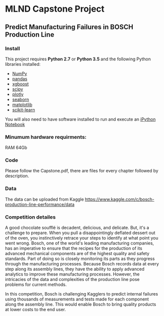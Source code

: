
# MLND Capstone Project
## Predict Manufacturing Failures in BOSCH Production Line

### Install

This project requires **Python 2.7** or **Python 3.5** and the following Python libraries installed:

- [NumPy](http://www.numpy.org/)
- [pandas](http://pandas.pydata.org/)
- [xgboost](http://xgboost.readthedocs.io/en/latest/)
- [scipy](https://www.scipy.org/)
- [plotly](https://plot.ly/)
- [seaborn](http://seaborn.pydata.org/)
- [matplotlib](http://matplotlib.org/)
- [scikit-learn](http://scikit-learn.org/stable/)

You will also need to have software installed to run and execute an [iPython Notebook](http://ipython.org/notebook.html) 

### Minumum hardware requirments: 
RAM 64Gb

### Code

Please follow the Capstone.pdf, there are files for every chapter followed by description.

### Data
The data can be uploaded from Kaggle https://www.kaggle.com/c/bosch-production-line-performance/data

### Competition detailes

A good chocolate soufflé is decadent, delicious, and delicate. But, it's a challenge to prepare. When you pull a disappointingly deflated dessert out of the oven, you instinctively retrace your steps to identify at what point you went wrong. Bosch, one of the world's leading manufacturing companies, has an imperative to ensure that the recipes for the production of its advanced mechanical components are of the highest quality and safety standards. Part of doing so is closely monitoring its parts as they progress through the manufacturing processes. 
Because Bosch records data at every step along its assembly lines, they have the ability to apply advanced analytics to improve these manufacturing processes. However, the intricacies of the data and complexities of the production line pose problems for current methods.

In this competition, Bosch is challenging Kagglers to predict internal failures using thousands of measurements and tests made for each component along the assembly line. This would enable Bosch to bring quality products at lower costs to the end user.



